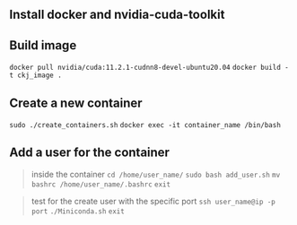 ## Install docker and nvidia-cuda-toolkit

## Build image
`docker pull nvidia/cuda:11.2.1-cudnn8-devel-ubuntu20.04`
`docker build -t ckj_image .`


## Create a new container
`sudo ./create_containers.sh`
`docker exec -it container_name /bin/bash`


## Add a user for the container
> inside the container
`cd /home/user_name/`
`sudo bash add_user.sh`
`mv bashrc /home/user_name/.bashrc`
`exit`


> test for the create user with the specific port
`ssh user_name@ip -p port`
`./Miniconda.sh`
`exit`
